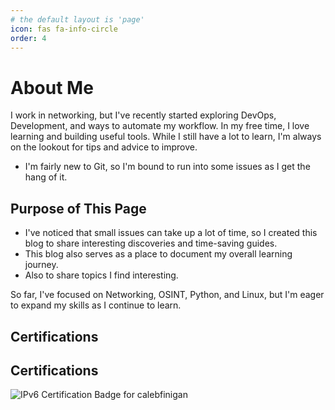 ```yaml
---
# the default layout is 'page'
icon: fas fa-info-circle
order: 4
---
```


# About Me

I work in networking, but I've recently started exploring DevOps, Development, and ways to automate my workflow. In my free time, I love learning and building useful tools. While I still have a lot to learn, I'm always on the lookout for tips and advice to improve.

- I'm fairly new to Git, so I'm bound to run into some issues as I get the hang of it.

## Purpose of This Page

- I've noticed that small issues can take up a lot of time, so I created this blog to share interesting discoveries and time-saving guides.
- This blog also serves as a place to document my overall learning journey.
- Also to share topics I find interesting.

So far, I've focused on Networking, OSINT, Python, and Linux, but I'm eager to expand my skills as I continue to learn.


## Certifications
## Certifications

<div class="certifications">
  <!-- HE.NET IPv6 Badge -->
  <img
    class="cert-badge"
    src="https://ipv6.he.net/certification/create_badge.php?pass_name=calebfinigan&amp;badge=1"
    alt="IPv6 Certification Badge for calebfinigan"
  >

  <!-- Credly Badges -->
  <div class="credly-badges">
    <div
      data-iframe-width="128"
      data-iframe-height="128"
      data-share-badge-id="bd0bebaf-beb1-4e9e-9abc-0689fe4b5b6d"
      data-share-badge-host="https://www.credly.com"
    ></div>
    <div
      data-iframe-width="128"
      data-iframe-height="128"
      data-share-badge-id="cc0b6337-f283-4daf-9dbb-e3260f0387eb"
      data-share-badge-host="https://www.credly.com"
    ></div>
    <div
      data-iframe-width="128"
      data-iframe-height="128"
      data-share-badge-id="c2447e8b-8dae-4f59-b975-d43fd53038ac"
      data-share-badge-host="https://www.credly.com"
    ></div>
  </div>
</div>

<script
  type="text/javascript"
  async
  src="https://cdn.credly.com/assets/utilities/embed.js"
></script>

